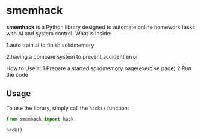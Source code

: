 # smemhack

**smemhack** is a Python library designed to automate online homework tasks with AI and system control.
What is inside:

1.auto train ai to finish solidmemory

2.having a compare system to prevent accident error

How to Use it:
1.Prepare a started solidmemory page(exercise page)
2.Run the code
## Usage
To use the library, simply call the `hack()` function:
```python
from smemhack import hack

hack()
